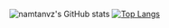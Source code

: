 ![namtanvz's GitHub stats](https://github-readme-stats.vercel.app/api?username=namtanvz&show_icons=false&theme=react&hide_title=true)
[![Top Langs](https://github-readme-stats.vercel.app/api/top-langs/?username=namtanvz&theme=react&hide_title=true&layout=compact)](https://github.com/anuraghazra/github-readme-stats)




<!---
namtanvz/namtanvz is a ✨ special ✨ repository because its `README.md` (this file) appears on your GitHub profile.
You can click the Preview link to take a look at your changes.
--->
